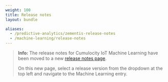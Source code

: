 ```yaml
---
weight: 100
title: Release notes
layout: bundle

aliases:
  - /predictive-analytics/zementis-release-notes
  - /machine-learning/release-notes
---
```


>**Info:** The release notes for Cumulocity IoT Machine Learning have been moved to a new [release notes page](https://cumulocity.com/guides/releasenotes).
>
>On this new page, select a release version from the dropdown at the top left and navigate to the Machine Learning entry.
